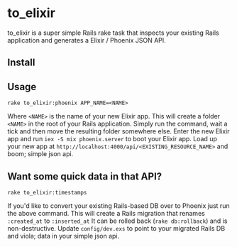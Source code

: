 # to_elixir

to_elixir is a super simple Rails rake task that inspects your existing Rails application and generates a Elixir / Phoenix JSON API.

## Install

## Usage
`rake to_elixir:phoenix APP_NAME=<NAME>`

Where `<NAME>` is the name of your new Elixir app.
This will create a folder `<NAME>` in the root of your Rails application.
Simply run the command, wait a tick and then move the resulting folder somewhere else.
Enter the new Elixir app and run `iex -S mix phoenix.server` to boot your Elixir app.
Load up your new app at `http://localhost:4000/api/<EXISTING_RESOURCE_NAME>` and boom; simple json api.

## Want some quick data in that API?
`rake to_elixir:timestamps`

If you'd like to convert your existing Rails-based DB over to Phoenix just run the above command.
This will create a Rails migration that renames `:created_at` to `:inserted_at`
It can be rolled back (`rake db:rollback`) and is non-destructive.
Update `config/dev.exs` to point to your migrated Rails DB and viola; data in your simple json api.
